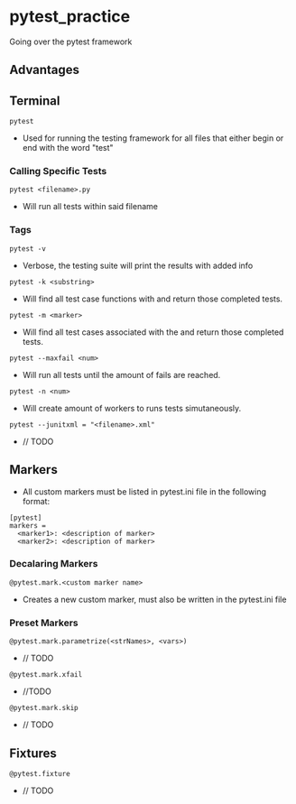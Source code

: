 # pytest_practice
Going over the pytest framework

## Advantages

## Terminal
`pytest`
- Used for running the testing framework for all files that either begin or end with the word "test"

### Calling Specific Tests
`pytest <filename>.py`
- Will run all tests within said filename

### Tags
`pytest -v`
- Verbose, the testing suite will print the results with added info

`pytest -k <substring>`
- Will find all test case functions with <substring> and return those completed tests.
  
`pytest -m <marker>`
- Will find all test cases associated with the <marker> and return those completed tests.
  
`pytest --maxfail <num>`
- Will run all tests until the <num> amount of fails are reached.
  
`pytest -n <num>`
- Will create <num> amount of workers to runs tests simutaneously.
  
`pytest --junitxml = "<filename>.xml"`
- // TODO

## Markers
- All custom markers must be listed in pytest.ini file in the following format:
```
[pytest]
markers = 
  <marker1>: <description of marker>
  <marker2>: <description of marker>
```

### Decalaring Markers
`@pytest.mark.<custom marker name>`
- Creates a new custom marker, must also be written in the pytest.ini file

### Preset Markers
`@pytest.mark.parametrize(<strNames>, <vars>)`
- // TODO

`@pytest.mark.xfail`
- //TODO

`@pytest.mark.skip`
- // TODO

## Fixtures
`@pytest.fixture`
- // TODO
